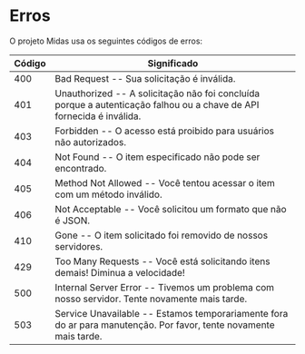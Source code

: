 # Erros

O projeto Midas usa os seguintes códigos de erros:

Código | Significado
---------- | -------
400 | Bad Request -- Sua solicitação é inválida.
401 | Unauthorized -- A solicitação não foi concluída porque a autenticação falhou ou a chave de API fornecida é inválida.
403 | Forbidden -- O acesso está proibido para usuários não autorizados.
404 | Not Found -- O item especificado não pode ser encontrado.
405 | Method Not Allowed -- Você tentou acessar o item com um método inválido.
406 | Not Acceptable -- Você solicitou um formato que não é JSON.
410 | Gone -- O item solicitado foi removido de nossos servidores.
429 | Too Many Requests -- Você está solicitando itens demais! Diminua a velocidade!
500 | Internal Server Error -- Tivemos um problema com nosso servidor. Tente novamente mais tarde.
503 | Service Unavailable -- Estamos temporariamente fora do ar para manutenção. Por favor, tente novamente mais tarde.
